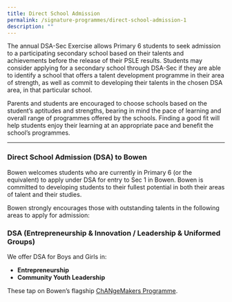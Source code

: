 ```yaml
---
title: Direct School Admission
permalink: /signature-programmes/direct-school-admission-1
description: ""
---
```

The annual DSA-Sec Exercise allows Primary 6 students to seek admission to a participating secondary school based on their talents and achievements before the release of their PSLE results. Students may consider applying for a secondary school through DSA-Sec if they are able to identify a school that offers a talent development programme in their area of strength, as well as commit to developing their talents in the chosen DSA area, in that particular school.

Parents and students are encouraged to choose schools based on the student’s aptitudes and strengths, bearing in mind the pace of learning and overall range of programmes offered by the schools. Finding a good fit will help students enjoy their learning at an appropriate pace and benefit the school’s programmes.

-------
### Direct School Admission (DSA) to Bowen

Bowen welcomes students who are currently in Primary 6 (or the equivalent) to apply under DSA for entry to Sec 1 in Bowen. Bowen is committed to developing students to their fullest potential in both their areas of talent and their studies.

Bowen strongly encourages those with outstanding talents in the following areas to apply for admission:

### DSA (Entrepreneurship & Innovation / Leadership & Uniformed Groups)
  
We offer DSA for Boys and Girls in:

*   **Entrepreneurship**
*   **Community Youth Leadership**

These tap on Bowen’s flagship [ChANgeMakers Programme](https://moe-bowensec-staging.netlify.app//signature-programmes/bowen-changemakers).